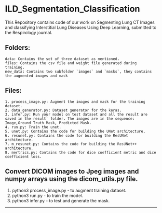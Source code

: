 ILD_Segmentation_Classification
==============================

This Repository contains code of our work on Segmenting Lung CT Images and classifying Interstitial Lung Diseases Using Deep Learning, submitted to the Respirology journal.

## Folders:
	data: Contains the set of three dataset as mentioned.
	files: Contains the csv file and weight file generated during training.
	new_data: Contains two subfolder `images` and `masks`, they contains the augmented images and mask

## Files:
	1. process_image.py: Augment the images and mask for the training dataset.
	2. data_generator.py: Dataset generator for the keras.
	3. infer.py: Run your model on test dataset and all the result are saved in the result` folder. The images are in the sequence: Image,Ground Truth Mask, Predicted Mask.
	4. run.py: Train the unet.
	5. unet.py: Contains the code for building the UNet architecture.
	6. resunet.py: Contains the code for building the ResUNet architecture.
	7. m_resunet.py: Contains the code for building the ResUNet++ architecture.
	8. mertrics.py: Contains the code for dice coefficient metric and dice coefficient loss. 

## Convert DICOM images to Jpeg images and numpy arrays using the dicom_utils.py file.
1.	python3 process_image.py - to augment training dataset.
2.	python3 run.py - to train the model.
3.	python3 infer.py - to test and generate the mask.

--------

